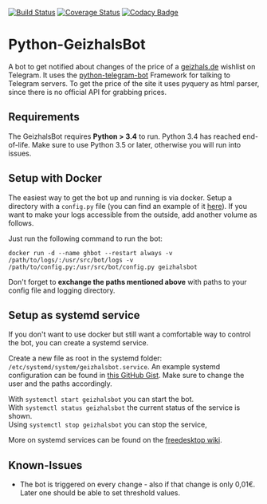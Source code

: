 [![Build Status](https://travis-ci.com/d-Rickyy-b/Python-GeizhalsBot.svg?branch=master)](https://travis-ci.com/d-Rickyy-b/Python-GeizhalsBot)
[![Coverage Status](https://coveralls.io/repos/github/d-Rickyy-b/Python-GeizhalsBot/badge.svg?branch=master)](https://coveralls.io/github/d-Rickyy-b/Python-GeizhalsBot?branch=master)
[![Codacy Badge](https://api.codacy.com/project/badge/Grade/c923f31dca164626bedb1b21c663cc94)](https://www.codacy.com/manual/d-Rickyy-b/Python-GeizhalsBot?utm_source=github.com&amp;utm_medium=referral&amp;utm_content=d-Rickyy-b/Python-GeizhalsBot&amp;utm_campaign=Badge_Grade)

# Python-GeizhalsBot
A bot to get notified about changes of the price of a [geizhals.de](https://geizhals.de) wishlist on Telegram. It uses the [python-telegram-bot](https://github.com/python-telegram-bot/python-telegram-bot) Framework for talking to Telegram servers.
To get the price of the site it uses pyquery as html parser, since there is no official API for grabbing prices.

## Requirements
The GeizhalsBot requires **Python > 3.4** to run. Python 3.4 has reached end-of-life. Make sure to use Python 3.5 or later, otherwise you will run into issues.

## Setup with Docker
The easiest way to get the bot up and running is via docker. 
Setup a directory with a `config.py` file (you can find an example of it [here](https://github.com/d-Rickyy-b/Python-GeizhalsBot/blob/master/config.sample.py)). If you want to make your logs accessible from the outside, add another volume as follows.

Just run the following command to run the bot:

`docker run -d --name ghbot --restart always -v /path/to/logs/:/usr/src/bot/logs -v /path/to/config.py:/usr/src/bot/config.py geizhalsbot`

Don't forget to **exchange the paths mentioned above** with paths to your config file and logging directory.

## Setup as systemd service

If you don't want to use docker but still want a comfortable way to control the bot, you can create a systemd service.

Create a new file as root in the systemd folder: `/etc/systemd/system/geizhalsbot.service`.
An example systemd configuration can be found in [this GitHub Gist](https://gist.github.com/d-Rickyy-b/6ef4c95bed57da1056e0c696a36e8559). Make sure to change the user and the paths accordingly.

With `systemctl start geizhalsbot` you can start the bot.  
With `systemctl status geizhalsbot` the current status of the service is shown.  
Using `systemctl stop geizhalsbot` you can stop the service,

More on systemd services can be found on the [freedesktop wiki](https://www.freedesktop.org/wiki/Software/systemd/).

## Known-Issues
- The bot is triggered on every change - also if that change is only 0,01€. Later one should be able to set threshold values.

